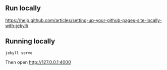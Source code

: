

## Run locally

https://help.github.com/articles/setting-up-your-github-pages-site-locally-with-jekyll/

## Running locally

```
jekyll serve
```

Then open http://127.0.0.1:4000